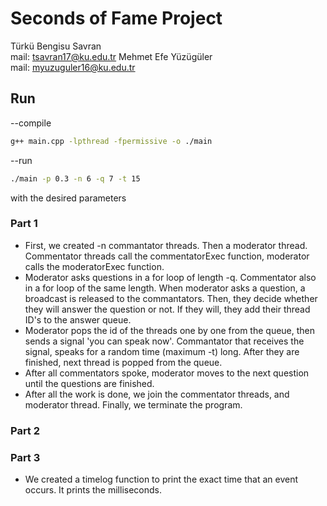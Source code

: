 # Seconds of Fame Project
Türkü Bengisu Savran  
mail: tsavran17@ku.edu.tr
Mehmet Efe Yüzügüler  
mail: myuzuguler16@ku.edu.tr

## Run

--compile

```bash
g++ main.cpp -lpthread -fpermissive -o ./main
```

--run

```bash
./main -p 0.3 -n 6 -q 7 -t 15 
```
with the desired parameters

### Part 1
- First, we created -n commantator threads. Then a moderator thread. Commentator threads call the commentatorExec function, moderator calls the moderatorExec function. 
- Moderator asks questions in a for loop of length -q. Commentator also in a for loop of the same length. When moderator asks a question, a broadcast is released to the commantators. Then, they decide whether they will answer the question or not. If they will, they add their thread ID's to the answer queue.
- Moderator pops the id of the threads one by one from the queue, then sends a signal 'you can speak now'. Commantator that receives the signal, speaks for a random time (maximum -t) long. After they are finished, next thread is popped from  the queue.
- After all commentators spoke, moderator moves to the next question until the questions are finished.
- After all the work is done, we join the commentator threads, and moderator thread. Finally, we terminate the program.
### Part 2

### Part 3

- We created a timelog function to print the exact time that an event occurs. It prints the milliseconds. 
